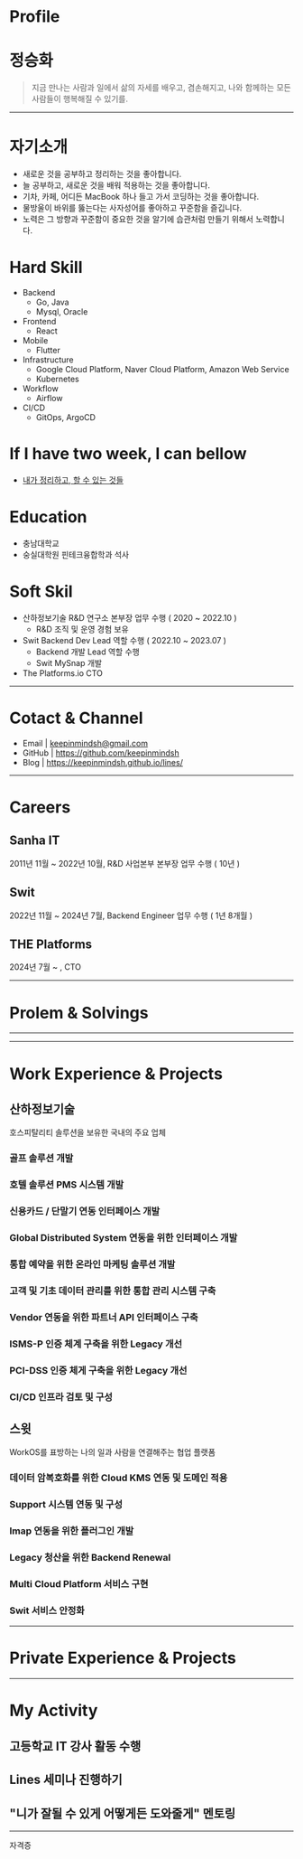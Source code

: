 # Profile

# 정승화 

> 지금 만나는 사람과 일에서 삶의 자세를 배우고, 겸손해지고, 나와 함께하는 모든 사람들이 행복해질 수 있기를. 

***

# 자기소개  

 - 새로운 것을 공부하고 정리하는 것을 좋아합니다.
 - 늘 공부하고, 새로운 것을 배워 적용하는 것을 좋아합니다.
 - 기차, 카페, 어디든 MacBook 하나 들고 가서 코딩하는 것을 좋아합니다.
 - 물방울이 바위를 뚫는다는 사자성어를 좋아하고 꾸준함을 즐깁니다.
 - 노력은 그 방향과 꾸준함이 중요한 것을 알기에 습관처럼 만들기 위해서 노력합니다. 

# Hard Skill 

- Backend
  - Go, Java
  - Mysql, Oracle    
- Frontend
  - React 
- Mobile
  - Flutter  
- Infrastructure
  - Google Cloud Platform, Naver Cloud Platform, Amazon Web Service
  - Kubernetes
- Workflow
  - Airflow
- CI/CD
  - GitOps, ArgoCD
 
# If I have two week, I can bellow 

- [내가 정리하고, 할 수 있는 것들]()

# Education 

- 충남대학교
- 숭실대학원 핀테크융합학과 석사 

# Soft Skil

- 산하정보기술 R&D 연구소 본부장 업무 수행 ( 2020 ~ 2022.10 ) 
  - R&D 조직 및 운영 경험 보유 
- Swit Backend Dev Lead 역할 수행 ( 2022.10 ~ 2023.07 )
  - Backend 개발 Lead 역할 수행
  - Swit MySnap 개발
- The Platforms.io CTO  
  
***

# Cotact & Channel

 - Email | keepinmindsh@gmail.com
 - GitHub | https://github.com/keepinmindsh
 - Blog | https://keepinmindsh.github.io/lines/

***

# Careers 

## Sanha IT 

2011년 11월 ~ 2022년 10월, R&D 사업본부 본부장 업무 수행 ( 10년 ) 

## Swit 

2022년 11월 ~ 2024년 7월, Backend Engineer 업무 수행 ( 1년 8개월 ) 

## THE Platforms 

2024년 7월 ~ , CTO

***

# Prolem & Solvings 

***



*** 

# Work Experience & Projects  

## 산하정보기술 

호스피탈리티 솔루션을 보유한 국내의 주요 업체 

### 골프 솔루션 개발 

### 호텔 솔루션 PMS 시스템 개발 

### 신용카드 / 단말기 연동 인터페이스 개발 

### Global Distributed System 연동을 위한 인터페이스 개발 

### 통합 예약을 위한 온라인 마케팅 솔루션 개발

### 고객 및 기초 데이터 관리를 위한 통합 관리 시스템 구축 

### Vendor 연동을 위한 파트너 API 인터페이스 구축 

### ISMS-P 인증 체계 구축을 위한 Legacy 개선 

### PCI-DSS 인증 체게 구축을 위한 Legacy 개선 

### CI/CD 인프라 검토 및 구성 

## 스윗

WorkOS를 표방하는 나의 일과 사람을 연결해주는 협업 플랫폼 

### 데이터 암복호화를 위한 Cloud KMS 연동 및 도메인 적용 

### Support 시스템 연동 및 구성 

### Imap 연동을 위한 플러그인 개발 

### Legacy 청산을 위한 Backend Renewal 

### Multi Cloud Platform 서비스 구현 

### Swit 서비스 안정화

***

# Private Experience & Projects 

*** 

# My Activity 

## 고등학교 IT 강사 활동 수행 

## Lines 세미나 진행하기 

## "니가 잘될 수 있게 어떻게든 도와줄게" 멘토링 

*** 

자격증 
